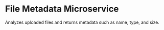 # File Metadata Microservice

Analyzes uploaded files and returns metadata such as name, type, and size.
